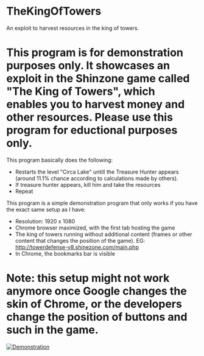 # TheKingOfTowers

An exploit to harvest resources in the king of towers.

# This program is for demonstration purposes only. It showcases an exploit in the Shinzone game called "The King of Towers", which enables you to harvest money and other resources. Please use this program for eductional purposes only.

This program basically does the following:

* Restarts the level "Circa Lake" untill the Treasure Hunter appears (around 11.1% chance according to calculations made by others).
* If treasure hunter appears, kill him and take the resources
* Repeat

This program is a simple demonstration program that only works if you have the exact same setup as I have:

* Resolution: 1920 x 1080
* Chrome browser maximized, with the first tab hosting the game
* The king of towers running without additional content (frames or other content that changes the position of the game). EG: http://towerdefense-y8.shinezone.com/main.php
* In Chrome, the bookmarks bar is visible

# Note: this setup might not work anymore once Google changes the skin of Chrome, or the developers change the position of buttons and such in the game.

[![Demonstration](https://img.youtube.com/vi/5HArlN-v40Q/0.jpg)](https://www.youtube.com/watch?v=5HArlN-v40Q)



